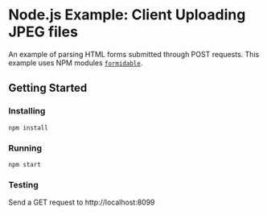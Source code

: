 # Node.js Example: Client Uploading JPEG files
An example of parsing HTML forms submitted through POST requests.  This example uses NPM modules [`formidable`](https://www.npmjs.com/package/formidable).
## Getting Started

### Installing
```
npm install
```
### Running
```
npm start
```
### Testing
Send a GET request to http://localhost:8099